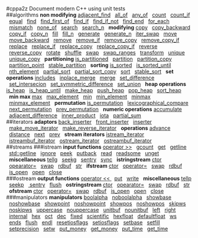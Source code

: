 #cppa2z
Document modern C++ using unit tests   
##algorithms
**non modifying** [adjacent_find](./algorithms/non_modifying_sequence.t.cpp#L10) &nbsp;&nbsp;[all_of](./algorithms/non_modifying_sequence.t.cpp#L48) &nbsp;&nbsp;[any_of](./algorithms/non_modifying_sequence.t.cpp#L60) &nbsp;&nbsp;[count](./algorithms/non_modifying_sequence.t.cpp#L72) &nbsp;&nbsp;[count_if](./algorithms/non_modifying_sequence.t.cpp#L82) &nbsp;&nbsp;[equal](./algorithms/non_modifying_sequence.t.cpp#L94) &nbsp;&nbsp;[find](./algorithms/non_modifying_sequence.t.cpp#L144) &nbsp;&nbsp;[find_first_of](./algorithms/non_modifying_sequence.t.cpp#L159) &nbsp;&nbsp;[find_if](./algorithms/non_modifying_sequence.t.cpp#L200) &nbsp;&nbsp;[find_if_not](./algorithms/non_modifying_sequence.t.cpp#L217) &nbsp;&nbsp;[find_end](./algorithms/non_modifying_sequence.t.cpp#L234) &nbsp;&nbsp;[for_each](./algorithms/non_modifying_sequence.t.cpp#L270) &nbsp;&nbsp;[mismatch](./algorithms/non_modifying_sequence.t.cpp#L295) &nbsp;&nbsp;[none_of](./algorithms/non_modifying_sequence.t.cpp#L341) &nbsp;&nbsp;[search](./algorithms/non_modifying_sequence.t.cpp#L353) &nbsp;&nbsp;[search_n](./algorithms/non_modifying_sequence.t.cpp#L394) &nbsp;&nbsp;**modifying** [copy](./algorithms/modifying_sequence.t.cpp#L10) &nbsp;&nbsp;[copy_backward](./algorithms/modifying_sequence.t.cpp#L61) &nbsp;&nbsp;[copy_if](./algorithms/modifying_sequence.t.cpp#L74) &nbsp;&nbsp;[copy_n](./algorithms/modifying_sequence.t.cpp#L90) &nbsp;&nbsp;[fill](./algorithms/modifying_sequence.t.cpp#L103) &nbsp;&nbsp;[fill_n](./algorithms/modifying_sequence.t.cpp#L116) &nbsp;&nbsp;[generate](./algorithms/modifying_sequence.t.cpp#L131) &nbsp;&nbsp;[generate_n](./algorithms/modifying_sequence.t.cpp#L147) &nbsp;&nbsp;[iter_swap](./algorithms/modifying_sequence.t.cpp#L163) &nbsp;&nbsp;[move](./algorithms/modifying_sequence.t.cpp#L187) &nbsp;&nbsp;[move_backward](./algorithms/modifying_sequence.t.cpp#L203) &nbsp;&nbsp;[remove](./algorithms/modifying_sequence.t.cpp#L218) &nbsp;&nbsp;[remove_if](./algorithms/modifying_sequence.t.cpp#L232) &nbsp;&nbsp;[remove_copy](./algorithms/modifying_sequence.t.cpp#L248) &nbsp;&nbsp;[remove_copy_if](./algorithms/modifying_sequence.t.cpp#L262) &nbsp;&nbsp;[replace](./algorithms/modifying_sequence.t.cpp#L278) &nbsp;&nbsp;[replace_if](./algorithms/modifying_sequence.t.cpp#L291) &nbsp;&nbsp;[replace_copy](./algorithms/modifying_sequence.t.cpp#L307) &nbsp;&nbsp;[replace_copy_if](./algorithms/modifying_sequence.t.cpp#L330) &nbsp;&nbsp;[reverse](./algorithms/modifying_sequence.t.cpp#L353) &nbsp;&nbsp;[reverse_copy](./algorithms/modifying_sequence.t.cpp#L366) &nbsp;&nbsp;[rotate](./algorithms/modifying_sequence.t.cpp#L380) &nbsp;&nbsp;[shuffle](./algorithms/modifying_sequence.t.cpp#L422) &nbsp;&nbsp;[swap](./algorithms/modifying_sequence.t.cpp#L439) &nbsp;&nbsp;[swap_ranges](./algorithms/modifying_sequence.t.cpp#L463) &nbsp;&nbsp;[transform](./algorithms/modifying_sequence.t.cpp#L480) &nbsp;&nbsp;[unique](./algorithms/modifying_sequence.t.cpp#L521) &nbsp;&nbsp;[unique_copy](./algorithms/modifying_sequence.t.cpp#L549) &nbsp;&nbsp;**partitioning** [is_partitioned](./algorithms/partitioning.t.cpp#L6) &nbsp;&nbsp;[partition](./algorithms/partitioning.t.cpp#L26) &nbsp;&nbsp;[partition_copy](./algorithms/partitioning.t.cpp#L63) &nbsp;&nbsp;[partition_point](./algorithms/partitioning.t.cpp#L89) &nbsp;&nbsp;[stable_partition](./algorithms/partitioning.t.cpp#L116) &nbsp;&nbsp;**sorting** [is_sorted](./algorithms/sorting.t.cpp#L8) &nbsp;&nbsp;[is_sorted_until](./algorithms/sorting.t.cpp#L30) &nbsp;&nbsp;[nth_element](./algorithms/sorting.t.cpp#L70) &nbsp;&nbsp;[partial_sort](./algorithms/sorting.t.cpp#L108) &nbsp;&nbsp;[partial_sort_copy](./algorithms/sorting.t.cpp#L134) &nbsp;&nbsp;[sort](./algorithms/sorting.t.cpp#L169) &nbsp;&nbsp;[stable_sort](./algorithms/sorting.t.cpp#L201) &nbsp;&nbsp;**set operations** [includes](./algorithms/set_operations.t.cpp#L7) &nbsp;&nbsp;[inplace_merge](./algorithms/set_operations.t.cpp#L40) &nbsp;&nbsp;[merge](./algorithms/set_operations.t.cpp#L75) &nbsp;&nbsp;[set_difference](./algorithms/set_operations.t.cpp#L114) &nbsp;&nbsp;[set_intersecion](./algorithms/set_operations.t.cpp#L154) &nbsp;&nbsp;[set_symmetric_difference](./algorithms/set_operations.t.cpp#L194) &nbsp;&nbsp;[set_union](./algorithms/set_operations.t.cpp#L235) &nbsp;&nbsp;**heap operations** [is_heap](./algorithms/heap.t.cpp#L8) &nbsp;&nbsp;[is_heap_until](./algorithms/heap.t.cpp#L52) &nbsp;&nbsp;[make_heap](./algorithms/heap.t.cpp#L132) &nbsp;&nbsp;[push_heap](./algorithms/heap.t.cpp#L152) &nbsp;&nbsp;[pop_heap](./algorithms/heap.t.cpp#L180) &nbsp;&nbsp;[sort_heap](./algorithms/heap.t.cpp#L221) &nbsp;&nbsp;**min max** [max](./algorithms/min_max.t.cpp#L8) &nbsp;&nbsp;[max_element](./algorithms/min_max.t.cpp#L64) &nbsp;&nbsp;[min](./algorithms/min_max.t.cpp#L86) &nbsp;&nbsp;[min_element](./algorithms/min_max.t.cpp#L142) &nbsp;&nbsp;[minmax](./algorithms/min_max.t.cpp#L164) &nbsp;&nbsp;[minmax_element](./algorithms/min_max.t.cpp#L226) &nbsp;&nbsp;**permutation** [is_permutation](./algorithms/permutation.t.cpp#L8) &nbsp;&nbsp;[lexicographical_compare](./algorithms/permutation.t.cpp#L71) &nbsp;&nbsp;[next_permutation](./algorithms/permutation.t.cpp#L134) &nbsp;&nbsp;[prev_permutation](./algorithms/permutation.t.cpp#L197) &nbsp;&nbsp;**numeric operations** [accumulate](./algorithms/numeric_operations.t.cpp#L9) &nbsp;&nbsp;[adjacent_difference](./algorithms/numeric_operations.t.cpp#L42) &nbsp;&nbsp;[inner_product](./algorithms/numeric_operations.t.cpp#L69) &nbsp;&nbsp;[iota](./algorithms/numeric_operations.t.cpp#L112) &nbsp;&nbsp;[partial_sum](./algorithms/numeric_operations.t.cpp#L127) &nbsp;&nbsp;  
##iterators
**adaptors** [back_inserter](./iterators/iterator_adaptors.t.cpp#L18) &nbsp;&nbsp;[front_inserter](./iterators/iterator_adaptors.t.cpp#L47) &nbsp;&nbsp;[inserter](./iterators/iterator_adaptors.t.cpp#L76) &nbsp;&nbsp;[make_move_iterator](./iterators/iterator_adaptors.t.cpp#L117) &nbsp;&nbsp;[make_reverse_iterator](./iterators/iterator_adaptors.t.cpp#L136) &nbsp;&nbsp;**operations** [advance](./iterators/iterator_operations.t.cpp#L12) &nbsp;&nbsp;[distance](./iterators/iterator_operations.t.cpp#L34) &nbsp;&nbsp;[next](./iterators/iterator_operations.t.cpp#L65) &nbsp;&nbsp;[prev](./iterators/iterator_operations.t.cpp#L93) &nbsp;&nbsp;**stream iterators** [istream_iterator](./iterators/stream_iterators.t.cpp#L15) &nbsp;&nbsp;[istreambuf_iterator](./iterators/stream_iterators.t.cpp#L46) &nbsp;&nbsp;[ostream_iterator](./iterators/stream_iterators.t.cpp#L64) &nbsp;&nbsp;[ostreambuf_iterator](./iterators/stream_iterators.t.cpp#L82) &nbsp;&nbsp;  
##streams
###istream
**input functions** [operator >>](./streams/istream_input.t.cpp#L8) &nbsp;&nbsp;[gcount](./streams/istream_input.t.cpp#L61) &nbsp;&nbsp;[get](./streams/istream_input.t.cpp#L133) &nbsp;&nbsp;[getline](./streams/istream_input.t.cpp#L246) &nbsp;&nbsp;[std::getline](./streams/istream_input.t.cpp#L304) &nbsp;&nbsp;[ignore](./streams/istream_input.t.cpp#L358) &nbsp;&nbsp;[peek](./streams/istream_input.t.cpp#L396) &nbsp;&nbsp;[putback](./streams/istream_input.t.cpp#L418) &nbsp;&nbsp;[read](./streams/istream_input.t.cpp#L454) &nbsp;&nbsp;[readsome](./streams/istream_input.t.cpp#L509) &nbsp;&nbsp;[unget](./streams/istream_input.t.cpp#L552) &nbsp;&nbsp;**miscellaneous** [tellg](./streams/istream_misc.t.cpp#L9) &nbsp;&nbsp;[seekg](./streams/istream_misc.t.cpp#L44) &nbsp;&nbsp;[sentry](./streams/istream_misc.t.cpp#L126) &nbsp;&nbsp;[sync](./streams/istream_misc.t.cpp#L141) &nbsp;&nbsp;**istringstream** [ctor](./streams/istringstream.t.cpp#L6) &nbsp;&nbsp;[opearator=](./streams/istringstream.t.cpp#L21) &nbsp;&nbsp;[swap](./streams/istringstream.t.cpp#L34) &nbsp;&nbsp;[rdbuf](./streams/istringstream.t.cpp#L58) &nbsp;&nbsp;[str](./streams/istringstream.t.cpp#L68) &nbsp;&nbsp;**ifstream** [ctor](./streams/ifstream.t.cpp#L7) &nbsp;&nbsp;[operator=](./streams/ifstream.t.cpp#L66) &nbsp;&nbsp;[swap](./streams/ifstream.t.cpp#L85) &nbsp;&nbsp;[rdbuf](./streams/ifstream.t.cpp#L121) &nbsp;&nbsp;[is_open](./streams/ifstream.t.cpp#L131) &nbsp;&nbsp;[open](./streams/ifstream.t.cpp#L157) &nbsp;&nbsp;[close](./streams/ifstream.t.cpp#L188) &nbsp;&nbsp;  
###ostream
**output functions** [operator << ](./streams/ostream_output.t.cpp#L8) &nbsp;&nbsp;[put](./streams/ostream_output.t.cpp#L60) &nbsp;&nbsp;[write](./streams/ostream_output.t.cpp#L83) &nbsp;&nbsp;**miscellaneous** [tellp](./streams/ostream_misc.t.cpp#L7) &nbsp;&nbsp;[seekp](./streams/ostream_misc.t.cpp#L27) &nbsp;&nbsp;[ sentry](./streams/ostream_misc.t.cpp#L102) &nbsp;&nbsp;[flush](./streams/ostream_misc.t.cpp#L117) &nbsp;&nbsp;**ostringstream** [ctor](./streams/ostringstream.t.cpp#L6) &nbsp;&nbsp;[opearator=](./streams/ostringstream.t.cpp#L61) &nbsp;&nbsp;[swap](./streams/ostringstream.t.cpp#L74) &nbsp;&nbsp;[rdbuf](./streams/ostringstream.t.cpp#L98) &nbsp;&nbsp;[str](./streams/ostringstream.t.cpp#L108) &nbsp;&nbsp;**ofstream** [ctor](./streams/ofstream.t.cpp#L7) &nbsp;&nbsp;[operator=](./streams/ofstream.t.cpp#L111) &nbsp;&nbsp;[swap](./streams/ofstream.t.cpp#L127) &nbsp;&nbsp;[rdbuf](./streams/ofstream.t.cpp#L158) &nbsp;&nbsp;[is_open](./streams/ofstream.t.cpp#L168) &nbsp;&nbsp;[open](./streams/ofstream.t.cpp#L191) &nbsp;&nbsp;[close](./streams/ofstream.t.cpp#L220) &nbsp;&nbsp;  
###manipulators
**manipulators** [boolalpha](./streams/manipulators.t.cpp#L10) &nbsp;&nbsp;[noboolalpha](./streams/manipulators.t.cpp#L43) &nbsp;&nbsp;[showbase](./streams/manipulators.t.cpp#L76) &nbsp;&nbsp;[noshowbase](./streams/manipulators.t.cpp#L126) &nbsp;&nbsp;[showpoint](./streams/manipulators.t.cpp#L176) &nbsp;&nbsp;[noshowpoint](./streams/manipulators.t.cpp#L196) &nbsp;&nbsp;[showpos](./streams/manipulators.t.cpp#L216) &nbsp;&nbsp;[noshowpos](./streams/manipulators.t.cpp#L236) &nbsp;&nbsp;[skipws](./streams/manipulators.t.cpp#L256) &nbsp;&nbsp;[noskipws](./streams/manipulators.t.cpp#L272) &nbsp;&nbsp;[uppercase](./streams/manipulators.t.cpp#L288) &nbsp;&nbsp;[nouppercase](./streams/manipulators.t.cpp#L308) &nbsp;&nbsp;[unitbuf](./streams/manipulators.t.cpp#L328) &nbsp;&nbsp;[nounitbuf](./streams/manipulators.t.cpp#L347) &nbsp;&nbsp;[left](./streams/manipulators.t.cpp#L365) &nbsp;&nbsp;[right](./streams/manipulators.t.cpp#L393) &nbsp;&nbsp;[internal](./streams/manipulators.t.cpp#L421) &nbsp;&nbsp;[hex](./streams/manipulators.t.cpp#L451) &nbsp;&nbsp;[oct](./streams/manipulators.t.cpp#L483) &nbsp;&nbsp;[dec](./streams/manipulators.t.cpp#L515) &nbsp;&nbsp;[fixed](./streams/manipulators.t.cpp#L535) &nbsp;&nbsp;[scientific](./streams/manipulators.t.cpp#L547) &nbsp;&nbsp;[hexfloat](./streams/manipulators.t.cpp#L559) &nbsp;&nbsp;[defaultfloat](./streams/manipulators.t.cpp#L571) &nbsp;&nbsp;[ws](./streams/manipulators.t.cpp#L583) &nbsp;&nbsp;[ends](./streams/manipulators.t.cpp#L602) &nbsp;&nbsp;[flush](./streams/manipulators.t.cpp#L617) &nbsp;&nbsp;[endl](./streams/manipulators.t.cpp#L642) &nbsp;&nbsp;[resetiosflags](./streams/manipulators.t.cpp#L670) &nbsp;&nbsp;[setiosflags](./streams/manipulators.t.cpp#L686) &nbsp;&nbsp;[setbase](./streams/manipulators.t.cpp#L702) &nbsp;&nbsp;[setfill](./streams/manipulators.t.cpp#L741) &nbsp;&nbsp;[setprecision](./streams/manipulators.t.cpp#L756) &nbsp;&nbsp;[setw](./streams/manipulators.t.cpp#L773) &nbsp;&nbsp;[put_money](./streams/manipulators.t.cpp#L788) &nbsp;&nbsp;[get_money](./streams/manipulators.t.cpp#L820) &nbsp;&nbsp;[put_time](./streams/manipulators.t.cpp#L844) &nbsp;&nbsp;[get_time](./streams/manipulators.t.cpp#L904) &nbsp;&nbsp;  
